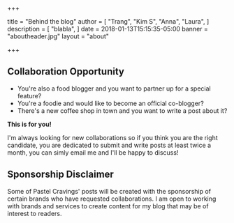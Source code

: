 +++

title = "Behind the blog"
author = [
    "Trang",
    "Kim S",
    "Anna",
    "Laura",
]
description = [
    "blabla",
]
date = 2018-01-13T15:15:35-05:00
banner = "aboutheader.jpg"
layout = "about"

+++

## Collaboration Opportunity

- You're also a food blogger and you want to partner up for a special feature?
- You're a foodie and would like to become an official co-blogger?
- There's a new coffee shop in town and you want to write a post about it?

**This is for you!**

I'm always looking for new collaborations so if you think you are the right candidate, you are dedicated to submit and write posts at least twice a month, you can simly email me and I'll be happy to discuss!

 
## Sponsorship Disclaimer

Some of Pastel Cravings' posts will be created with the sponsorship of certain brands who have requested collaborations. I am open to working with brands and services to create content for my blog that may be of interest to readers.
